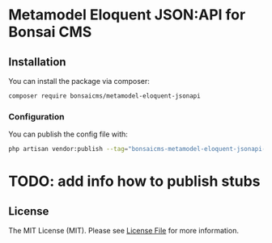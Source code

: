 # Metamodel Eloquent JSON:API for Bonsai CMS

## Installation

You can install the package via composer:

```bash
composer require bonsaicms/metamodel-eloquent-jsonapi
```

### Configuration

You can publish the config file with:

```bash
php artisan vendor:publish --tag="bonsaicms-metamodel-eloquent-jsonapi-config"
```

# TODO: add info how to publish stubs

## License

The MIT License (MIT). Please see [License File](LICENSE.md) for more information.
